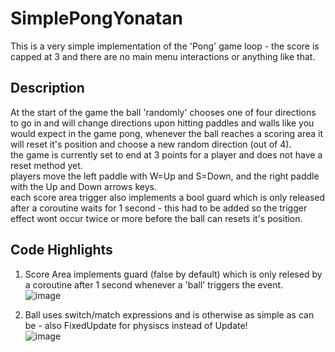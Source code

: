 # SimplePongYonatan

This is a very simple implementation of the 'Pong' game loop - the score is capped at 3 and there are no main menu interactions or anything like that.

## Description
At the start of the game the ball 'randomly' chooses one of four directions to go in and will change directions upon hitting paddles and walls like you would expect in the game pong,
whenever the ball reaches a scoring area it will reset it's position and choose a new random direction (out of 4). </br>
the game is currently set to end at 3 points for a player and does not have a reset method yet. </br>
players move the left paddle with W=Up and S=Down, and the right paddle with the Up and Down arrows keys. </br>
each score area trigger also implements a bool guard which is only released after a coroutine waits for 1 second - this had to be added so the trigger effect wont occur twice or more before the ball can resets it's position.

## Code Highlights
1. Score Area implements guard (false by default) which is only relesed by a coroutine after 1 second whenever a 'ball' triggers the event. </br>
![image](https://github.com/HolyTrie/SimplePongYonatan/assets/73063105/044ad618-388a-49e8-8d26-e5844c93687e)

2. Ball uses switch/match expressions and is otherwise as simple as can be - also FixedUpdate for physiscs instead of Update! </br>
![image](https://github.com/HolyTrie/SimplePongYonatan/assets/73063105/6858f6ec-9b48-4eaf-ab8c-176bff87200b)
